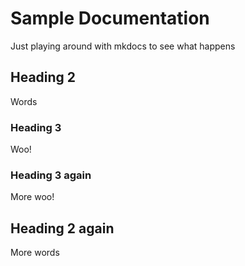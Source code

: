 # Sample Documentation

Just playing around with mkdocs to see what happens

## Heading 2

Words

### Heading 3

Woo!

### Heading 3 again

More woo!

## Heading 2 again

More words